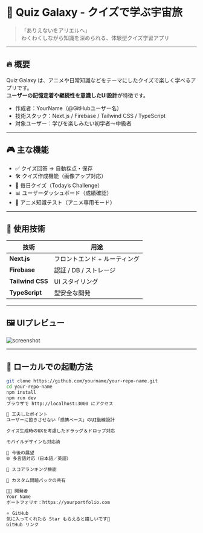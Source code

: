 # 🌙 Quiz Galaxy - クイズで学ぶ宇宙旅

> 「ありえないをアリエルへ」  
> わくわくしながら知識を深められる、体験型クイズ学習アプリ

---

## 🔥 概要

Quiz Galaxy は、アニメや日常知識などをテーマにしたクイズで楽しく学べるアプリです。  
**ユーザーの記憶定着や継続性を意識したUI設計**が特徴です。

- 作成者：YourName（@GitHubユーザー名）
- 技術スタック：Next.js / Firebase / Tailwind CSS / TypeScript
- 対象ユーザー：学びを楽しみたい初学者〜中級者

---

## 🎮 主な機能

- ✅ クイズ回答 → 自動採点・保存
- 🛠 クイズ作成機能（画像アップ対応）
- 📅 毎日クイズ（Today’s Challenge）
- 📊 ユーザーダッシュボード（成績確認）
- 🧠 アニメ知識テスト（アニメ専用モード）

---

## 🚀 使用技術

| 技術         | 用途                      |
|--------------|---------------------------|
| **Next.js**  | フロントエンド + ルーティング |
| **Firebase** | 認証 / DB / ストレージ     |
| **Tailwind CSS** | UI スタイリング           |
| **TypeScript** | 型安全な開発              |

---

## 🖼️ UIプレビュー

![screenshot](./public/screenshot.png)

---

## 🧪 ローカルでの起動方法

```bash
git clone https://github.com/yourname/your-repo-name.git
cd your-repo-name
npm install
npm run dev
ブラウザで http://localhost:3000 にアクセス

🙌 工夫したポイント
ユーザーに飽きさせない「感情ベース」のUI動線設計

クイズ生成時のUXを考慮したドラッグ＆ドロップ対応

モバイルデザインも対応済

📮 今後の展望
🌐 多言語対応（日本語／英語）

🎉 スコアランキング機能

🧩 カスタム問題パックの共有

🧑‍💻 開発者
Your Name
ポートフォリオ：https://yourportfolio.com

⭐ GitHub
気に入ってくれたら Star もらえると嬉しいです🌟
GitHub リンク